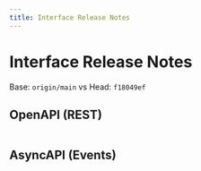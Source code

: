 ```yaml
---
title: Interface Release Notes
---
```


# Interface Release Notes

Base: `origin/main` vs Head: `f18049ef`

## OpenAPI (REST)

```diff

```

## AsyncAPI (Events)

```diff

```

